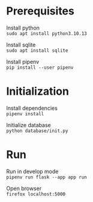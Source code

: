 # Prerequisites

Install python  
```sudo apt install python3.10.13```

Install sqlite  
```sudo apt install sqlite```

Install pipenv  
```pip install --user pipenv```

# Initialization

Install dependencies    
```pipenv install```

Initialize database  
```python database/init.py```

# Run

Run in develop mode  
```pipenv run flask --app app run```

Open browser  
```firefox localhost:5000```